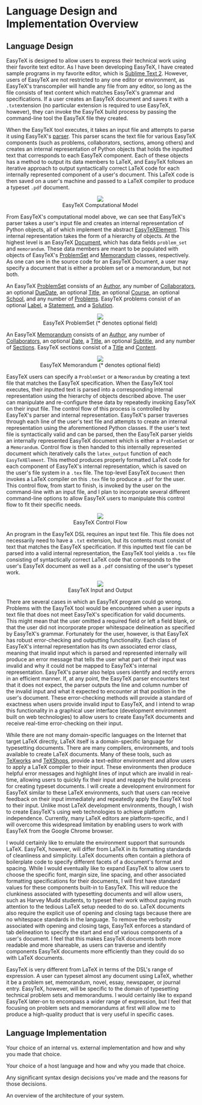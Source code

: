 # Language Design and Implementation Overview

## Language Design

EasyTeX is designed to allow users to express their technical work using their favorite text editor. As I have been developing EasyTeX, I have created sample programs in my favorite editor, which is [Sublime Text 2](http://www.sublimetext.com/2). However, users of EasyTeX are not restricted to any one editor or environment, as EasyTeX's transcompiler will handle any file from any editor, so long as the file consists of text content which matches EasyTeX's grammar and specifications. If a user creates an EasyTeX document and saves it with a `.txt`extension (no particular extension is required to use EasyTeX, however), they can invoke the EasyTeX build process by passing the command-line tool the EasyTeX file they created.

When the EasyTeX tool executes, it takes an input file and attempts to parse it using EasyTeX's [parser](https://github.com/PaulDapolito/EasyTeX/blob/master/source/parser/parser.py). This parser scans the text file for various EasyTeX components (such as problems, collaborators, sections, among others) and creates an internal representation of Python objects that holds the inputted text that corresponds to each EasyTeX component. Each of these objects has a method to output its data members to LaTeX, and EasyTeX follows an iterative approach to output syntactically correct LaTeX code for each internally represented component of a user's document. This LaTeX code is then saved on a user's machine and passed to a LaTeX compiler to produce a typeset `.pdf` document. 

<div id="container" style="width: 500px; margin-bottom: 10px;" align="center">
    <img src="./images/computational_model.png"/> <br />
    EasyTeX Computational Model
    <br />
</div>

From EasyTeX's computational model above, we can see that EasyTeX's parser takes a user's input file and creates an internal representation of Python objects, all of which implement the abstract [EasyTeXElement](https://github.com/PaulDapolito/EasyTeX/blob/master/source/ir/easytex_element.py). This internal representation takes the form of a hierarchy of objects. At the highest level is an EasyTeX [Document](https://github.com/PaulDapolito/EasyTeX/blob/master/source/ir/document.py), which has data fields `problem_set` and `memorandum`. These data members are meant to be populated with objects of EasyTeX's [ProblemSet](https://github.com/PaulDapolito/EasyTeX/blob/master/source/ir/problem_sets/problem_set.py) and [Memorandum](https://github.com/PaulDapolito/EasyTeX/blob/master/source/ir/memorandums/memorandum.py) classes, respectively. As one can see in the source code for an EasyTeX Document, a user may specify a document that is either a problem set or a memorandum, but not both.

An EasyTeX [ProblemSet](https://github.com/PaulDapolito/EasyTeX/blob/master/source/ir/problem_sets/problem_set.py) consists of an [Author](https://github.com/PaulDapolito/EasyTeX/blob/master/source/ir/shared/author.py), any number of [Collaborators](https://github.com/PaulDapolito/EasyTeX/blob/master/source/ir/shared/collaborator.py), an optional [DueDate](https://github.com/PaulDapolito/EasyTeX/blob/master/source/ir/problem_sets/due_date.py), an optional [Title](https://github.com/PaulDapolito/EasyTeX/blob/master/source/ir/shared/title.py), an optional [Course](https://github.com/PaulDapolito/EasyTeX/blob/master/source/ir/problem_sets/course.py), an optional [School](https://github.com/PaulDapolito/EasyTeX/blob/master/source/ir/problem_sets/school.py), and any number of [Problems](https://github.com/PaulDapolito/EasyTeX/blob/master/source/ir/problem_sets/problem.py). EasyTeX problems consist of an optional [Label](https://github.com/PaulDapolito/EasyTeX/blob/master/source/ir/problem_sets/label.py), a [Statement](https://github.com/PaulDapolito/EasyTeX/blob/master/source/ir/problem_sets/statement.py), and a [Solution](https://github.com/PaulDapolito/EasyTeX/blob/master/source/ir/problem_sets/solution.py).

<div id="container" style="width: 500px; margin-bottom: 10px;" align="center">
    <img src="./images/problem_set.png"/> <br />
    EasyTeX ProblemSet (* denotes optional field)
    <br />
</div>

An EasyTeX [Memorandum](https://github.com/PaulDapolito/EasyTeX/blob/master/source/ir/memorandums/memorandum.py) consists of an [Author](https://github.com/PaulDapolito/EasyTeX/blob/master/source/ir/shared/author.py), any number of [Collaborators](https://github.com/PaulDapolito/EasyTeX/blob/master/source/ir/shared/collaborator.py), an optional [Date](https://github.com/PaulDapolito/EasyTeX/blob/master/source/ir/memorandums/date.py), a [Title](https://github.com/PaulDapolito/EasyTeX/blob/master/source/ir/shared/title.py), an optional [Subtitle](https://github.com/PaulDapolito/EasyTeX/blob/master/source/ir/memorandums/subtitle.py), and any number of [Sections](https://github.com/PaulDapolito/EasyTeX/blob/master/source/ir/memorandums/section.py). EasyTeX sections consist of a [Title](https://github.com/PaulDapolito/EasyTeX/blob/master/source/ir/shared/title.py) and [Content](https://github.com/PaulDapolito/EasyTeX/blob/master/source/ir/memorandums/content.py).

<div id="container" style="width: 500px; margin-bottom: 10px;" align="center">
    <img src="./images/memorandum.png"/> <br />
    EasyTeX Memorandum (* denotes optional field)
    <br />
</div>

EasyTeX users can specify a `ProblemSet` or a `Memorandum` by creating a text file that matches the EasyTeX specification. When the EasyTeX tool executes, their inputted text is parsed into a corresponding internal representation using the hierarchy of objects described above. The user can manipulate and re-configure these data by repeatedly invoking EasyTeX on their input file. The control flow of this process is controlled by EasyTeX's parser and internal representation. EasyTeX's parser traverses through each line of the user's text file and attempts to create an internal representation using the aforementioned Python classes. If the user's text file is syntactically valid and can be parsed, then the EasyTeX parser yields an internally represented EasyTeX document which is either a `ProblemSet` or a `Memorandum`. Control flow is then handed to this internally represented document which iteratively calls the `latex_output` function of each `EasyTeXElement`. This method produces properly formatted LaTeX code for each component of EasyTeX's internal representation, which is saved on the user's file system in a `.tex` file. The top-level EasyTeX `Document` then invokes a LaTeX compiler on this `.tex` file to produce a `.pdf` for the user. This control flow, from start to finish, is invoked by the user on the command-line with an input file, and I plan to incorporate several different command-line options to allow EasyTeX users to manipulate this control flow to fit their specific needs.

<div id="container" style="width: 500px; margin-bottom: 10px;" align="center">
    <img src="./images/control_flow.png"/> <br />
    EasyTeX Control Flow
    <br />
</div>

An program in the EasyTeX DSL requires an input text file. This file does not necessarily need to have a `.txt` extension, but its contents must consist of text that matches the EasyTeX specification. If this inputted text file can be parsed into a valid internal representation, the EasyTeX tool yields a `.tex` file consisting of syntactically correct LaTeX code that corresponds to the user's EasyTeX document as well as a `.pdf` consisting of the user's typeset work.

<div id="container" style="width: 500px; margin-bottom: 10px;" align="center">
    <img src="./images/input_and_output.png"/> <br />
    EasyTeX Input and Output
    <br />
</div>

There are several cases in which an EasyTeX program could go wrong. Problems with the EasyTeX tool would be encountered when a user inputs a text file that does not meet EasyTeX's specification for valid documents. This might mean that the user omitted a required field or left a field blank, or that the user did not incorporate proper whitespace delineation as specified by EasyTeX's grammar. Fortunately for the user, however, is that EasyTeX has robust error-checking and outputting functionality. Each class of EasyTeX's internal representation has its own associated error class, meaning that invalid input which is parsed and represented internally will produce an error message that tells the user what part of their input was invalid and why it could not be mapped to EasyTeX's internal representation. EasyTeX's parser also helps users identify and rectify errors in an efficient manner. If, at any point, the EasyTeX parser encounters text that it does not expect, the parser outputs the line and column number of the invalid input and what it expected to encounter at that position in the user's document. These error-checking methods will provide a standard of exactness when users provide invalid input to EasyTeX, and I intend to wrap this functionality in a graphical user interface (development environment built on web technologies) to allow users to create EasyTeX documents and receive real-time error-checking on their input.

While there are not many domain-specific languages on the Internet that target LaTeX directly, LaTeX itself is a domain-specific language for typesetting documents. There are many compilers, environments, and tools available to create LaTeX documents. Many of these tools, such as [TeXworks](http://tug.org/texworks/) and [TeXShops](http://pages.uoregon.edu/koch/texshop/), provide a text-editor environment and allow users to apply a LaTeX compiler to their input. These environments then produce helpful error messages and highlight lines of input which are invalid in real-time, allowing users to quickly fix their input and reapply the build process for creating typeset documents. I will create a development environment for EasyTeX similar to these LaTeX environments, such that users can receive feedback on their input immediately and repeatedly apply the EasyTeX tool to their input. Unlike most LaTeX development environments, though, I wish to create EasyTeX's using web technologies to achieve platform independence. Currently, many LaTeX editors are platform-specific, and I will overcome this widespread limitation by enabling users to work with EasyTeX from the Google Chrome browser. 

I would certainly like to emulate the environment support that surrounds LaTeX. EasyTeX, however, will differ from LaTeX in its formatting standards of cleanliness and simplicity. LaTeX documents often contain a plethora of boilerplate code to specify different facets of a document's format and spacing. While I would eventually like to expand EasyTeX to allow users to choose the specific font, margin size, line spacing, and other associated formatting specifications for their documents, I will first have standard values for these components built-in to EasyTeX. This will reduce the clunkiness associated with typesetting documents and will allow users, such as Harvey Mudd students, to typeset their work without paying much attention to the tedious LaTeX setup needed to do so. LaTeX documents also require the explicit use of opening and closing tags because there are no whitespace standards in the language. To remove the verbosity associated with opening and closing tags, EasyTeX enforces a standard of tab delineation to specify the start and end of various components of a user's document. I feel that this makes EasyTeX documents both more readable and more shareable, as users can traverse and identify components EasyTeX documents more efficiently than they could do so with LaTeX documents.

EasyTeX is very different from LaTeX in terms of the DSL's range of expression. A user can typeset almost any document using LaTeX, whether it be a problem set, memorandum, novel, essay, newspaper, or journal entry. EasyTeX, however, will be specific to the domain of typesetting technical problem sets and memorandums. I would certainly like to expand EasyTeX later-on to encompass a wider range of expression, but I feel that focusing on problem sets and memorandums at first will allow me to produce a high-quality product that is very useful in specific cases.

## Language Implementation

Your choice of an internal vs. external implementation and how and why you made that choice.

Your choice of a host language and how and why you made that choice.

Any significant syntax design decisions you've made and the reasons for those decisions.

An overview of the architecture of your system.









